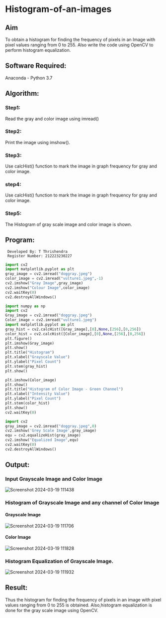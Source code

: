 # Histogram-of-an-images
## Aim
To obtain a histogram for finding the frequency of pixels in an Image with pixel values ranging from 0 to 255. Also write the code using OpenCV to perform histogram equalization.

## Software Required:
Anaconda - Python 3.7

## Algorithm:
### Step1:
Read the gray and color image using imread()

### Step2:
Print the image using imshow().



### Step3:
Use calcHist() function to mark the image in graph frequency for gray and color image.

### step4:
Use calcHist() function to mark the image in graph frequency for gray and color image.

### Step5:
The Histogram of gray scale image and color image is shown.


## Program:
```
 Developed By: T Thrishendra
 Register Number: 212223230227
```
```python
import cv2
import matplotlib.pyplot as plt
gray_image = cv2.imread("doggray.jpeg")
color_image = cv2.imread("vulture1.jpeg",-1)
cv2.imshow("Gray Image",gray_image)
cv2.imshow("Colour Image",color_image)
cv2.waitKey(0)
cv2.destroyAllWindows()
```
```python
import numpy as np
import cv2
Gray_image = cv2.imread("doggray.jpeg")
Color_image = cv2.imread("vulture1.jpeg")
import matplotlib.pyplot as plt
gray_hist = cv2.calcHist([Gray_image],[0],None,[256],[0,256])
color_hist = cv2.calcHist([Color_image],[0],None,[256],[0,256])
plt.figure()
plt.imshow(Gray_image)
plt.show()
plt.title("Histogram")
plt.xlabel("Grayscale Value")
plt.ylabel("Pixel Count")
plt.stem(gray_hist)
plt.show()
```
```python
plt.imshow(Color_image)
plt.show()
plt.title("Histogram of Color Image - Green Channel")
plt.xlabel("Intensity Value")
plt.ylabel("Pixel Count")
plt.stem(color_hist)
plt.show()
cv2.waitKey(0)
```
```python
import cv2
gray_image = cv2.imread("doggray.jpeg",0)
cv2.imshow('Grey Scale Image',gray_image)
equ = cv2.equalizeHist(gray_image)
cv2.imshow("Equalized Image",equ)
cv2.waitKey(0)
cv2.destroyAllWindows()
```







## Output:
### Input Grayscale Image and Color Image

![Screenshot 2024-03-19 111438](https://github.com/AbishekAnand15/Histogram-of-an-images/assets/118706942/acd9c546-a6aa-465c-8a4e-17d24f2506a5)


### Histogram of Grayscale Image and any channel of Color Image

#### Grayscale Image
![Screenshot 2024-03-19 111706](https://github.com/AbishekAnand15/Histogram-of-an-images/assets/118706942/a845898a-db5c-440f-a6b5-c78c66871bca)

#### Color Image
![Screenshot 2024-03-19 111828](https://github.com/AbishekAnand15/Histogram-of-an-images/assets/118706942/543636f8-140b-4f59-acfb-eb5a93acb9ce)


### Histogram Equalization of Grayscale Image.

![Screenshot 2024-03-19 111932](https://github.com/AbishekAnand15/Histogram-of-an-images/assets/118706942/2eaad6aa-e42f-4cb5-b066-bfae60fe5a6d)


## Result: 
Thus the histogram for finding the frequency of pixels in an image with pixel values ranging from 0 to 255 is obtained. Also,histogram equalization is done for the gray scale image using OpenCV.
